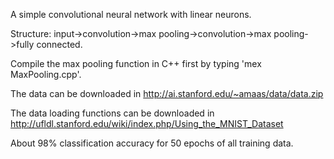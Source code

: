 A simple convolutional neural network with linear neurons.

Structure: input->convolution->max pooling->convolution->max pooling->fully connected.

Compile the max pooling function in C++ first by typing 'mex MaxPooling.cpp'.

The data can be downloaded in http://ai.stanford.edu/~amaas/data/data.zip

The data loading functions can be downloaded in http://ufldl.stanford.edu/wiki/index.php/Using_the_MNIST_Dataset

About 98% classification accuracy for 50 epochs of all training data.


